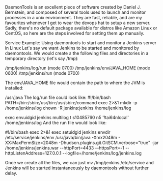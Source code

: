 DaemonTools is an excellent piece of software created by Daniel J. Bernstein, and composed of several tools used to launch and monitor processes in a unix environment. They are fast, reliable, and are my favourites whenever I get to wear the devops hat to setup a new server. Sadly, there's no default package available for distros like Amazon Linux or CentOS, so here are the steps involved for setting them up manually.

Service Example: Using daemontools to start and monitor a Jenkins server in Linux
Let's say we want Jenkins to be started and monitored by daemontools. We would create a the following files and directories in a temporary directory (let's say /tmp):

/tmp/jenkins/log/run (mode 0700)
/tmp/jenkins/env/JAVA_HOME (mode 0600)
/tmp/jenkins/run (mode 0700)

The env/JAVA_HOME file would contain the path to where the JVM is installed:

/usr/java
The log/run file could look like:
#!/bin/bash
PATH=/bin:/sbin:/usr/bin:/usr/sbin:/command
exec 2>&1
mkdir -p /home/jenkins/log
chown -R jenkins:jenkins /home/jenkins/log

exec envuidgid jenkins multilog t s10485760 n5 '!tai64nlocal' /home/jenkins/log
And the run file would look like:

#!/bin/bash
exec 2>&1
exec setuidgid jenkins envdir /etc/service/jenkins/env /usr/java/bin/java -Xmx2048m  -XX:MaxPermSize=2048m -Dhudson.plugins.git.GitSCM.verbose="true" -jar /home/jenkins/jenkins.war --httpPort=4433 --httpsPort=-1 --httpListenAddress=127.0.0.1 --logfile=/home/jenkins/log/jenkins.log

Once we create all the files, we can just mv /tmp/jenkins /etc/service and Jenkins will be started instantaneously by daemontools without further delay.
